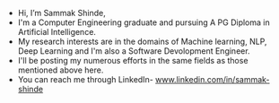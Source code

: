 - Hi, I’m Sammak Shinde,
- I'm a Computer Engineering graduate and pursuing A PG Diploma in Artificial Intelligence.
- My research interests are in the domains of Machine learning, NLP, Deep Learning and I'm also a Software Devolopment Engineer. 
- I'll be posting my numerous efforts in the same fields as those mentioned above here. 
- You can reach me through LinkedIn- www.linkedin.com/in/sammak-shinde

<!---
sammaknshinde2410/sammaknshinde2410 is a ✨ special ✨ repository because its `README.md` (this file) appears on your GitHub profile.
You can click the Preview link to take a look at your changes.
--->
